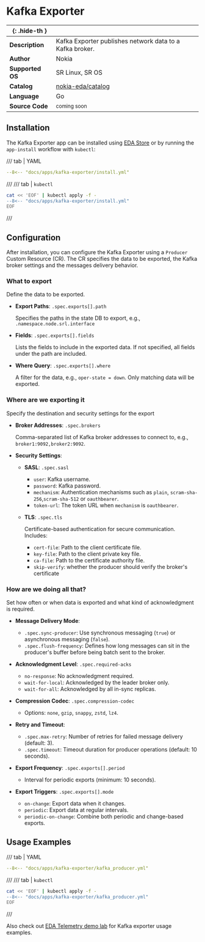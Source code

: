 # Kafka Exporter

| <nbsp> {: .hide-th } |                                                                                                        |
| -------------------- | ------------------------------------------------------------------------------------------------------ |
| **Description**      | Kafka Exporter publishes network data to a Kafka broker.                                            |
| **Author**           | Nokia                                                                                                  |
| **Supported OS**     | SR Linux, SR OS                                                                                        |
| **Catalog**          | [nokia-eda/catalog][catalog]                                                                           |
| **Language**         | Go                                                                                                     |
| **Source Code**      | <small>coming soon</small>                                                                             |

[catalog]: https://github.com/nokia-eda/catalog

## Installation

The Kafka Exporter app can be installed using [EDA Store](app-store.md) or by running the `app-install` workflow with `kubectl`:

/// tab | YAML

```yaml
--8<-- "docs/apps/kafka-exporter/install.yml"
```

///
/// tab | `kubectl`

```bash
cat << 'EOF' | kubectl apply -f -
--8<-- "docs/apps/kafka-exporter/install.yml"
EOF
```

///

## Configuration

After installation, you can configure the Kafka Exporter using a `Producer` Custom Resource (CR).
The CR specifies the data to be exported, the Kafka broker settings and the messages delivery behavior.

### What to export

Define the data to be exported.

- **Export Paths**: `.spec.exports[].path`

    Specifies the paths in the state DB to export, e.g., `.namespace.node.srl.interface`

- **Fields**: `.spec.exports[].fields`

    Lists the fields to include in the exported data. If not specified, all fields under the path are included.

- **Where Query**: `.spec.exports[].where`

    A filter for the data, e.g., `oper-state = down`. Only matching data will be exported.

### Where are we exporting it

Specify the destination and security settings for the export

- **Broker Addresses**: `.spec.brokers`

    Comma-separated list of Kafka broker addresses to connect to, e.g., `broker1:9092,broker2:9092`.

- **Security Settings**:
    - **SASL**: `.spec.sasl`
        - `user`: Kafka username.
        - `password`: Kafka password.
        - `mechanism`: Authentication mechanisms such as `plain`, `scram-sha-256`,`scram-sha-512` or `oauthbearer`.
        - `token-url`: The token URL when `mechanism` is `oauthbearer`.

    - **TLS**: `.spec.tls`

        Certificate-based authentication for secure communication. Includes:

        - `cert-file`: Path to the client certificate file.
        - `key-file`: Path to the client private key file.
        - `ca-file`: Path to the certificate authority file.
        - `skip-verify`: whether the producer should verify the broker's certificate

### How are we doing all that?

Set how often or when data is exported and what kind of acknowledgment is required.

- **Message Delivery Mode**:

    - `.spec.sync-producer`: Use synchronous messaging (`true`) or asynchronous messaging (`false`).
    - `.spec.flush-frequency`: Defines how long messages can sit in the producer's buffer before being batch sent to the broker.

- **Acknowledgment Level**: `.spec.required-acks`

    - `no-response`: No acknowledgment required.
    - `wait-for-local`: Acknowledged by the leader broker only.
    - `wait-for-all`: Acknowledged by all in-sync replicas.

- **Compression Codec**: `.spec.compression-codec`

    - Options: `none`, `gzip`, `snappy`, `zstd`, `lz4`.

- **Retry and Timeout**:

    - `.spec.max-retry`: Number of retries for failed message delivery (default: 3).
    - `.spec.timeout`: Timeout duration for producer operations (default: 10 seconds).

- **Export Frequency**: `.spec.exports[].period`

    - Interval for periodic exports (minimum: 10 seconds).

- **Export Triggers**: `.spec.exports[].mode`

    - `on-change`: Export data when it changes.
    - `periodic`: Export data at regular intervals.
    - `periodic-on-change`: Combine both periodic and change-based exports.

## Usage Examples

/// tab | YAML

```yaml
--8<-- "docs/apps/kafka-exporter/kafka_producer.yml"
```

///
/// tab | `kubectl`

```bash
cat << 'EOF' | kubectl apply -f -
--8<-- "docs/apps/kafka-exporter/kafka_producer.yml"
EOF
```

///

Also check out [EDA Telemetry demo lab](https://github.com/eda-labs/eda-telemetry-lab) for Kafka exporter usage examples.
